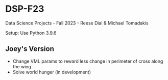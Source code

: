 # DSP-F23
Data Science Projects - Fall 2023 - Reese Dial &amp; Michael Tomadakis 


Setup:
Use Python 3.9.6

## Joey's Version

- Change VML params to reward less change in perimeter of cross along the wing 
- Solve world hunger (in development)
